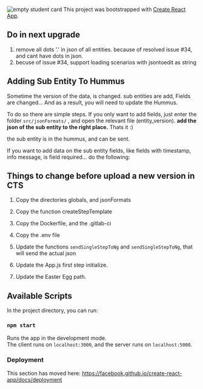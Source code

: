 ![empty student card](https://user-images.githubusercontent.com/40955154/123157305-0b3ff300-d473-11eb-9fd3-5aa4cc981005.png)
This project was bootstrapped with [Create React App](https://github.com/facebook/create-react-app).

## Do in next upgrade
1) remove all dots '.' in json of all entities. because of resolved issue #34, and cant have dots in json.
2) becuse of issue #34, support loading scenarios with jsontoedit as string

## Adding Sub Entity To Hummus
Sometime the version of the data, is changed. sub entities are add, Fields are changed...
And as a result, you will need to update the Hummus.

To do so there are simple steps.
If you only want to add fields, just enter the folder `src/jsonFormats/` , and open the relevant file (entity_version).
**add the json of the sub entity to the right place.**
Thats it  :)

the sub entity is in the hummus, and can be sent.

If you want to add data on the sub entity fields, like fields with timestamp, info message, is field required... do the following:

## Things to change before upload a new version in CTS

1) Copy the directories globals, and jsonFormats

2) Copy the function createStepTemplate

3) Copy the Dockerfile, and the .gitlab-ci

4) Copy the .env file

5) Update the functions `sendSingleStepToNg` and `sendSingleStepToNg`, that will send the actual json

6) Update the App.js first step initialize.

7) Update the Easter Egg path.

## Available Scripts

In the project directory, you can run:

### `npm start`

Runs the app in the development mode.<br />
The client runs on `localhost:3000`, and the server runs on `localhost:5000`.


### Deployment

This section has moved here: https://facebook.github.io/create-react-app/docs/deployment
